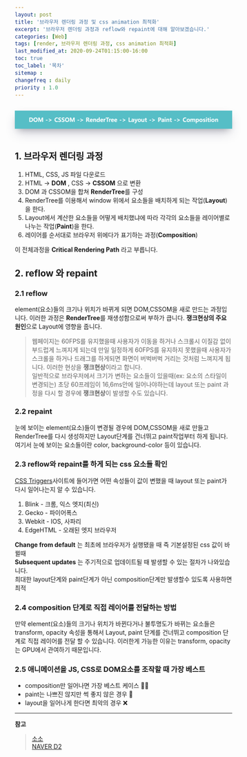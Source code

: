 ```yaml
---
layout: post
title: '브라우저 렌더링 과정 및 css animation 최적화'
excerpt: '브라우저 렌더링 과정과 reflow와 repaint에 대해 알아보겠습니다.'
categories: [Web]
tags: [render, 브라우저 렌더링 과정, css animation 최적화]
last_modified_at: 2020-09-24T01:15:00-16:00
toc: true
toc_label: '목차'
sitemap :
changefreq : daily
priority : 1.0
---
```


  <img src='/assets/images/browserRender.png' alt='profile' style="width:600px; margin-top:15px; margin-bottom:15px; box-shadow: rgba(50, 50, 93, 0.25) 0px 13px 27px -5px, rgba(0, 0, 0, 0.3) 0px 8px 16px -8px, rgba(0, 0, 0, 0.024) 0px -6px 16px -6px;"/>

## 1. 브라우저 렌더링 과정

1. HTML, CSS, JS 파일 다운로드
2. HTML -> **DOM** , CSS -> **CSSOM** 으로 변환
3. DOM 과 CSSOM을 합쳐 **RenderTree**를 구성
4. RenderTree를 이용해서 window 위에서 요소들을 배치하게 되는 작업(**Layout**)을 한다.
5. Layout에서 계산한 요소들을 어떻게 배치했냐에 따라 각각의 요소들을 레이어별로 나누는 작업(**Paint**)을 한다.
6. 레이어를 순서대로 브라우저 위에다가 표기하는 과정(**Composition**)

이 전체과정을 **Critical Rendering Path** 라고 부릅니다.

## 2. reflow 와 repaint

### 2.1 reflow

element(요소)들의 크기나 위치가 바뀌게 되면 DOM,CSSOM을 새로 만드는 과정입니다. 이러한 과정은 **RenderTree**를 재생성함으로써 부하가 큽니다. **쟁크현상의 주요원인**으로 Layout에 영향을 줍니다.

> 웹페이지는 60FPS를 유지했을때 사용자가 이동을 하거나 스크롤시 이질감 없이 부드럽게 느껴지게 되는데 만일 일정하게 60FPS를 유지하지 못했을때 사용자가 스크롤을 하거나 드래그를 하게되면 화면이 버벅버벅 거리는 것처럼 느껴지게 됩니다. 이러한 현상을 **쟁크현상**이라고 합니다. <br>일반적으로 브라우저에서 크기가 변하는 요소들이 있을때(ex: 요소의 스타일이 변경되는) 초당 60프레임이 16,6ms안에 일어나야하는데 layout 또는 paint 과정을 다시 할 경우에 **쟁크현상**이 발생할 수도 있습니다.

### 2.2 repaint

눈에 보이는 element(요소)들이 변경될 경우에 DOM,CSSOM을 새로 만들고 RenderTree를 다시 생성하지만 Layout단계를 건너뛰고 paint작업부터 하게 됩니다.<br>
여기서 눈에 보이는 요소들이란 color, background-color 등이 있습니다.

### 2.3 reflow와 repaint를 하게 되는 css 요소들 확인

[CSS Triggers](https://csstriggers.com/)사이트에 들어가면 어떤 속성들이 값이 변했을 때 layout 또는 paint가 다시 일어나는지 알 수 있습니다.<br>

1. Blink - 크롬, 익스 엣지(최신)
2. Gecko - 파이어폭스
3. Webkit - IOS, 사파리
4. EdgeHTML - 오래된 엣지 브라우저 <br>

**Change from default** 는 최초에 브라우저가 실행됐을 때 즉 기본설정된 css 값이 바뀔때<br>
**Subsequent updates** 는 주기적으로 업데이트될 때 발생할 수 있는 절차가 나와있습니다.<br>
최대한 layout단계와 paint단계가 아닌 composition단계만 발생할수 있도록 사용하면 최적

### 2.4 composition 단계로 직접 레이어를 전달하는 방법

만약 element(요소)들의 크기나 위치가 바뀐다거나 불투명도가 바뀌는 요소들은 transform, opacity 속성을 통해서 Layout, paint 단계를 건너뛰고 composition 단계로 직접 레이어를 전달 할 수 있습니다. 이러한게 가능한 이유는 transform, opacity는 GPU에서 관여하기 때문입니다.

### 2.5 애니메이션을 JS, CSS로 DOM요소를 조작할 때 가장 베스트

- composition만 일어나면 가장 베스트 케이스 👍🏻
- paint는 나쁘진 않지만 썩 좋지 않은 경우 🔺
- layout을 일어나게 한다면 최악의 경우 ❌

---

**참고**

> [소소](https://post.naver.com/viewer/postView.nhn?volumeNo=8431285&memberNo=34176766)<br>[NAVER D2](https://d2.naver.com/helloworld/2061385)

